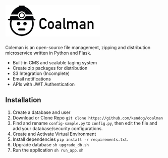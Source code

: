 ![Coalman](https://github.com/kendog/coalman/blob/master/application/static/images/logo-medium.png)
=========

Coleman is an open-source file management, zipping and distribution microservice written in Python and Flask.

* Built-in CMS and scalable taging system
* Create zip packages for distribution
* S3 Integration (Incomplete)
* Email notifications
* APIs with JWT Authentication


Installation
------------
1. Create a database and user
2. Download or Clone Repo `git clone https://github.com/kendog/coalman`
3. Find and rename `config-sample.py` to `config.py`, then edit the file and add your database/security configurations.
4. Create and Activate Virtual Environment
5. Install dependencies `pip install -r requirements.txt`.
6. Upgrade database `sh upgrade_db.sh`
7. Run the application `sh run_app.sh`
